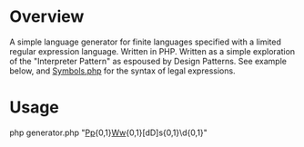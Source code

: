 # Overview
A simple language generator for finite languages specified with a limited regular expression language. Written in PHP. Written as a simple exploration of the "Interpreter Pattern" as espoused by Design Patterns. See example below, and [Symbols.php](include/Symbols.php) for the syntax of legal expressions.

# Usage

  php generator.php "[Pp]([Aa][Ss]{1,2}){0,1}[Ww]([oO0][rR]){0,1}[dD]s{0,1}\d{0,1}"

